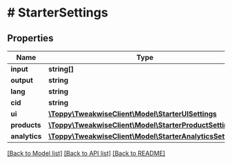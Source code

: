 # # StarterSettings

## Properties

Name | Type | Description | Notes
------------ | ------------- | ------------- | -------------
**input** | **string[]** |  | [optional]
**output** | **string** |  | [optional]
**lang** | **string** |  | [optional]
**cid** | **string** |  | [optional]
**ui** | [**\Toppy\TweakwiseClient\Model\StarterUISettings**](StarterUISettings.md) |  | [optional]
**products** | [**\Toppy\TweakwiseClient\Model\StarterProductSettings**](StarterProductSettings.md) |  | [optional]
**analytics** | [**\Toppy\TweakwiseClient\Model\StarterAnalyticsSettings**](StarterAnalyticsSettings.md) |  | [optional]

[[Back to Model list]](../../README.md#models) [[Back to API list]](../../README.md#endpoints) [[Back to README]](../../README.md)

